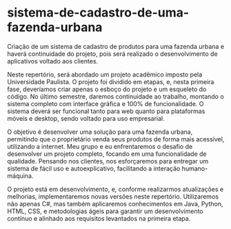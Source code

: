 # sistema-de-cadastro-de-uma-fazenda-urbana
Criação de um sistema de cadastro de produtos para uma fazenda urbana e haverá continuidade do projeto, pois será realizado o desenvolvimento de aplicativos voltado aos clientes.

Neste repertório, será abordado um projeto acadêmico imposto pela Universidade Paulista. O projeto foi dividido em etapas, e, nesta primeira fase, deveríamos criar apenas o esboço do projeto e um esqueleto do código. No último semestre, daremos continuidade ao trabalho, montando o sistema completo com interface gráfica e 100% de funcionalidade. O sistema deverá ser funcional tanto para web quanto para plataformas móveis e desktop, sendo voltado para uso empresarial.

O objetivo é desenvolver uma solução para uma fazenda urbana, permitindo que o proprietário venda seus produtos de forma mais acessível, utilizando a internet. Meu grupo e eu enfrentaremos o desafio de desenvolver um projeto completo, focando em uma funcionalidade de qualidade. Pensando nos clientes, nos esforçaremos para entregar um sistema de fácil uso e autoexplicativo, facilitando a interação humano-máquina.

O projeto está em desenvolvimento, e, conforme realizarmos atualizações e melhorias, implementaremos novas versões neste repertório. Utilizaremos não apenas C#, mas também aplicaremos conhecimentos em Java, Python, HTML, CSS, e metodologias ágeis para garantir um desenvolvimento contínuo e alinhado aos requisitos levantados na primeira etapa.







